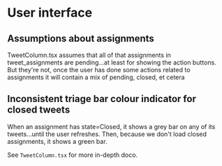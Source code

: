 # User interface

## Assumptions about assignments

TweetColumn.tsx assumes that all of that assignments in tweet_assignments are pending...at least for showing the action buttons. But they're not, once the user has done some actions related to assignments it will contain a mix of pending, closed, et cetera

## Inconsistent triage bar colour indicator for closed tweets

When an assignment has state=Closed, it shows a grey bar on any of its tweets...until the user refreshes. Then, because we don't load closed assignments, it shows a green bar.

See `TweetColumn.tsx` for more in-depth doco.
